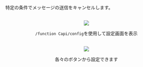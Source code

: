 特定の条件でメッセージの送信をキャンセルします。<br><br>

<div align="center">
<img src="https://user-images.githubusercontent.com/93137582/235956436-21602cfe-a061-47ab-8851-bb3c90c8e7dc.png">

`/function Capi/config`を使用して設定画面を表示

<br>

<img src="https://user-images.githubusercontent.com/93137582/235956629-0043d9e6-e992-4c2c-967f-46374b8d52fa.png">

各々のボタンから設定できます
